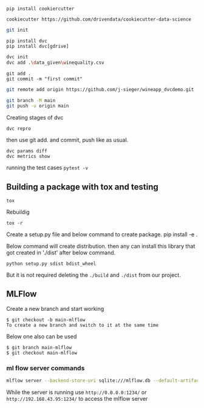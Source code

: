 ```
pip install cookiercutter

cookiecutter https://github.com/drivendata/cookiecutter-data-science
```
```bash
git init
```
```
pip install dvc
pip install dvc[gdrive]
```
```bash
dvc init
dvc add .\data_given\winequality.csv
```
```
git add .
git commit -m "first commit"
```
```bash
git remote add origin https://github.com/j-sieger/wineapp_dvcdemo.git

git branch -M main
git push -u origin main
```

Creating stages of dvc
```
dvc repro
```
then use git add. and commit, push like as usual.

```
dvc params diff
dvc metrics show
```
running the test cases
`pytest -v`

## Building a package with tox and testing
```
tox
```
Rebuildig
```
tox -r
```

Create a setup.py file and below command to create package.
pip install -e .

Below command will create distribution. then any can install this library that got created in './dist' after below command.
```
python setup.py sdist bdist_wheel
```
But it is not required deleting the `./build` and `./dist` from our project.

## MLFlow

Create a new branch and start working 
```
$ git checkout -b main-mlflow
To create a new branch and switch to it at the same time
```
Below one also can be used
```
$ git branch main-mlflow
$ git checkout main-mlflow
```

### ml flow server commands
```bash
mlflow server --backend-store-uri sqlite:///mlflow.db --default-artifact-root ./artifacts --host 0.0.0.0 -p 1234
```
While the server is running use `http://0.0.0.0:1234/` or `http://192.168.43.95:1234/` to access the mlflow server
 